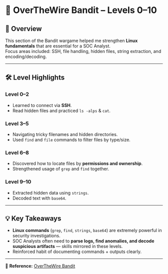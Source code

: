 # 🔐 OverTheWire Bandit – Levels 0–10

## 📌 Overview
This section of the Bandit wargame helped me strengthen **Linux fundamentals** that are essential for a SOC Analyst.  
Focus areas included: SSH, file handling, hidden files, string extraction, and encoding/decoding.

---

## 🛠️ Level Highlights

### Level 0–2
- Learned to connect via **SSH**.  
- Read hidden files and practiced `ls -alps` & `cat`.

### Level 3–5
- Navigating tricky filenames and hidden directories.  
- Used `find` and `file` commands to filter files by type/size.  

### Level 6–8
- Discovered how to locate files by **permissions and ownership**.  
- Strengthened usage of `grep` and `find` together.  

### Level 9–10
- Extracted hidden data using `strings`.  
- Decoded text with `base64`.  

---

## 💡 Key Takeaways
- **Linux commands** (`grep`, `find`, `strings`, `base64`) are extremely powerful in security investigations.  
- SOC Analysts often need to **parse logs, find anomalies, and decode suspicious artifacts** — skills mirrored in these levels.  
- Reinforced habit of documenting commands + outputs clearly.  

---

📖 **Reference:** [OverTheWire Bandit](https://overthewire.org/wargames/bandit/)
